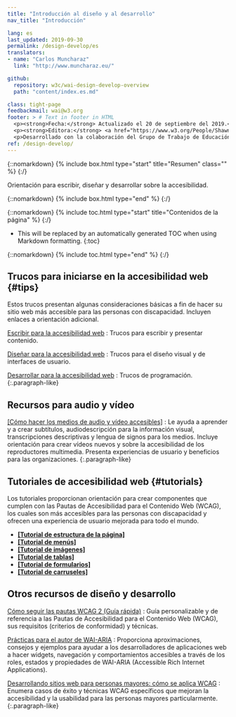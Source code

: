 ```yaml
---
title: "Introducción al diseño y al desarrollo"
nav_title: "Introducción"

lang: es
last_updated: 2019-09-30
permalink: /design-develop/es
translators: 
- name: "Carlos Muncharaz"
  link: "http://www.muncharaz.eu/"

github:
  repository: w3c/wai-design-develop-overview
  path: "content/index.es.md"

class: tight-page
feedbackmail: wai@w3.org
footer: > # Text in footer in HTML
  <p><strong>Fecha:</strong> Actualizado el 20 de septiembre del 2019.</p>
  <p><strong>Editora:</strong> <a href="https://www.w3.org/People/Shawn/">Shawn Lawton Henry</a>.</p>
  <p>Desarrollado con la colaboración del Grupo de Trabajo de Educación y Difusión (<a href="http://www.w3.org/WAI/EO/">EOWG</a>).</p>
ref: /design-develop/
---
```


{::nomarkdown}
{% include box.html type="start" title="Resumen" class="" %}
{:/}

Orientación para escribir, diseñar y desarrollar sobre la accesibilidad.

{::nomarkdown}
{% include box.html type="end" %}
{:/}

{::nomarkdown}
{% include toc.html type="start" title="Contenidos de la página" %}
{:/}

- This will be replaced by an automatically generated TOC when using Markdown formatting.
{:toc}

{::nomarkdown}
{% include toc.html type="end" %}
{:/}

## Trucos para iniciarse en la accesibilidad web {#tips}

Estos trucos presentan algunas consideraciones básicas a fin de hacer su sitio web más accesible para las personas con discapacidad. Incluyen enlaces a orientación adicional.

[Escribir para la accesibilidad web](/tips/writing/) 
: Trucos para escribir y presentar contenido.

[Diseñar para la accesibilidad web](/tips/designing/) 
: Trucos para el diseño visual y de interfaces de usuario.

[Desarrollar para la accesibilidad web](/tips/developing/) 
: Trucos de programación.
{:.paragraph-like}

## Recursos para audio y vídeo

[[Cómo hacer los medios de audio y vídeo accesibles]](/media/av/)
: Le ayuda a aprender y a crear subtítulos, audiodescripción para la información visual, transcripciones descriptivas y lengua de signos para los medios. Incluye orientación para crear vídeos nuevos y sobre la accesibilidad de los reproductores multimedia. Presenta experiencias de usuario y beneficios para las organizaciones.
{:.paragraph-like}

## Tutoriales de accesibilidad web {#tutorials}

Los tutoriales proporcionan orientación para crear componentes que cumplen con las Pautas de Accesibilidad para el Contenido Web (WCAG), los cuales son más accesibles para las personas con discapacidad y ofrecen una experiencia de usuario mejorada para todo el mundo.

* **[[Tutorial de estructura de la página]](/tutorials/page-structure/)**
* **[[Tutorial de menús]](/tutorials/menus/)**
* **[[Tutorial de imágenes]](/tutorials/images/)**
* **[[Tutorial de tablas]](/tutorials/tables/)**
* **[[Tutorial de formularios]](/tutorials/forms/)**
* **[[Tutorial de carruseles]](/tutorials/carousels/)**

## Otros recursos de diseño y desarrollo

[Cómo seguir las pautas WCAG 2 (Guía rápida)](https://www.w3.org/WAI/WCAG21/quickref/)
: Guía personalizable y de referencia a las Pautas de Accesibilidad para el Contenido Web (WCAG), sus requisitos (criterios de conformidad) y técnicas.

[Prácticas para el autor de WAI-ARIA](https://www.w3.org/TR/wai-aria-practices/)
: Proporciona aproximaciones, consejos y ejemplos para ayudar a los desarrolladores de aplicaciones web a hacer widgets, navegación y comportamientos accesibles a través de los roles, estados y propiedades de WAI-ARIA (Accessible Rich Internet Applications).

[Desarrollando sitios web para personas mayores: cómo se aplica WCAG](/older-users/developing/)
: Enumera casos de éxito y técnicas WCAG específicos que mejoran la accesibilidad y la usabilidad para las personas mayores particularmente.
{:.paragraph-like}
